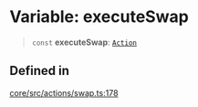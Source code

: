 # Variable: executeSwap

> `const` **executeSwap**: [`Action`](../interfaces/Action.md)

## Defined in

[core/src/actions/swap.ts:178](https://github.com/ai16z/eliza/blob/c96957e5a5d17e343b499dd4d46ce403856ac5bc/core/src/actions/swap.ts#L178)
